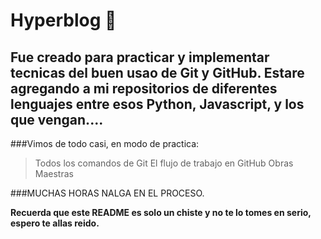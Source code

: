 Hyperblog 🖤
=============

Fue creado para practicar y implementar tecnicas del buen usao de Git y GitHub.
Estare agregando a mi repositorios de diferentes lenguajes entre esos Python, Javascript, y los que vengan....
-------------


###Vimos de todo casi, en modo de practica:

> Todos los comandos de Git
> El flujo de trabajo en GitHub
> Obras Maestras


###MUCHAS HORAS NALGA EN EL PROCESO.

**Recuerda que este README es solo un chiste y no te lo tomes en serio, espero te allas reido.**